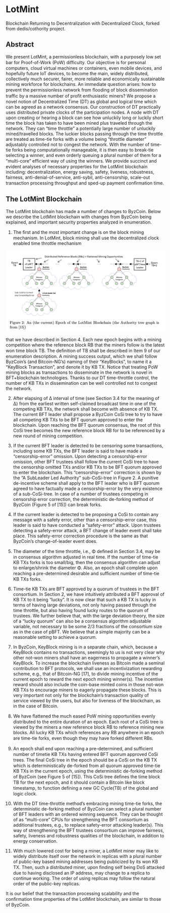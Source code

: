 # LotMint

Blockchain Returning to Decentralization with Decentralized Clock, forked from dedis/cothority project.

## Abstract

We present LotMint, a permissionless blockchain, with a purposely low set bar for Proof-of-Work (PoW) diﬃculty. Our objective is for personal computers, cloud virtual machines or containers, even mobile devices, and hopefully future IoT devices, to become the main, widely distributed, collectively much securer, fairer, more reliable and economically sustainable mining workforce for blockchains. An immediate question arises: how to prevent the permissionless network from ﬂooding of block dissemination traﬃc by a massive number of proﬁt enthusiastic miners? We propose a novel notion of Decentralized Time (DT) as global and logical time which can be agreed as a network consensus. Our construction of DT practically uses distributed private clocks of the participation nodes. A node with DT upon creating or hearing a block can see how unluckily long or luckily short time the block has taken to have been mined plus traveled through the network. They can “time throttle” a potentially large number of unluckily mined/travelled blocks. The luckier blocks passing through the time throttle are treated as time-tie forks with a volume being “throttle diameter” adjustably controlled not to congest the network. With the number of time-tie forks being computationally manageable, it is then easy to break-tie selecting a winner, and even orderly queuing a plural number of them for a “multi-core” eﬃcient way of using the winners. We provide succinct and evident analyses of necessary properties for the LotMint blockchain including: decentralization, energy saving, safety, liveness, robustness, fairness, anti-denial-of-service, anti-sybil, anti-censorship, scale-out transaction processing throughput and sped-up payment conﬁrmation time.

## The LotMint Blockchain

The LotMint blockchain has made a number of changes to ByzCoin. Below we describe the LotMint blockchain with changes from ByzCoin being explained, and important security properties analyzed in enumeration.

1. The ﬁrst and the most important change is on the block mining mechanism. In LotMint, block mining shall use the decentralized clock enabled time throttle mechanism

![LotMint Figure 2](https://raw.githubusercontent.com/DaoliName/lotmint/master/lotmint/figure2.png)

that we have described in Section 4. Each new epoch begins with a mining competition where the reference block RB that the miners follow is the latest won time block TB. The deﬁnition of TB shall be described in Item 9 of our enumeration description. A mining success output, which we shall follow ByzCoin’s (and Bitcoin-NG’s) naming of their “KeyBlocks”, to name it a “KeyBlock Transaction”, and denote it by KB TX. Notice that treating PoW mining blocks as transactions to disseminate in the network is novel in BFT+blockchain technologies. Thanks to our DT time-throttle control, the number of KB TXs in dissemination can be well controlled not to congest the network.

2. After elapsing of ∆ interval of time (see Section 3.4 for the meaning of ∆) from the earliest written self-claimed broadcast time in one of the competing KB TXs, the network shall become with absence of KB TX. The current BFT leader shall propose a ByzCoin CoSi tree to try to have all competing KB TXs to be BFT quorum approved to enter the blockchain. Upon reaching the BFT quorum consensus, the root of this CoSi tree becomes the new reference block RB for to be referenced by a new round of mining competition.

3. If the current BFT leader is detected to be censoring some transactions, including some KB TXs, the BFT leader is said to have made a “censorship-error” omission. Upon detecting a censorship-error omission, other BFT trustees shall follow the current CoSi tree to have the censorship omitted TXs and/or KB TXs to be BFT quorum approved to enter the blockchain. This “censorship-error” correction is shown by the “A SubLeader Led Authority” sub-CoSi-tree in Figure 2. A punitive de-incentive scheme shall apply to the BFT leader who is BFT quorum agreed to have factually made a censorship-error by the very existence of a sub-CoSi-tree. In case of a number of trustees competing in censorship error correction, the deterministic de-forking method of ByzCoin (Figure 5 of [15]) can break forks.

4. If the current leader is detected to be proposing a CoSi to contain any message with a safety error, other than a censorship-error case, this leader is said to have conducted a “safety-error” attack. Upon trustees detecting a safety-error attack, a BFT change of leader event shall take place. This safety-error correction procedure is the same as that ByzCoin’s change-of-leader event does.

5. The diameter of the time throttle, i.e., Φ deﬁned in Section 3.4, may be in consensus algorithm adjusted in real time. If the number of time-tie KB TXs forks is too small/big, then the consensus algorithm can adjust to enlarge/shrink the diameter Φ. Also, an epoch shall complete upon reaching a pre-determined desirable and suﬃcient number of time-tie KB TXs forks.

6. Time-tie KB TXs are BFT approved by a quorum of trustees in the BFT consortium. In Section 2, we have intuitively attributed a BFT approval of KB TX to it being “lucky”. It is now clear that such a KB TX is lucky in terms of having large deviations, not only having passed through the time throttle, but also having found lucky routes to the quorum of trustees. We further believe that, with the large deviation theory, the size of a “lucky quorum” can also be a consensus algorithm adjustable variable, not necessary to be some 2/3 fractions of the consortium size as in the case of pBFT. We believe that a simple majority can be a reasonable setting to achieve a quorum.

7. In ByzCoin, KeyBlock mining is in a separate chain, which, because a KeyBlock contains no transactions, seemingly to us is not very clear why other not-won miners shall have an eagerness to propagate a winner’s KeyBlock. To increase the blockchain liveness as Bitcoin made a seminal contribution to BFT protocols, we shall use an incentivization rewarding scheme, e.g., that of Bitcoin-NG [17], to divide mining incentive of the current epoch to reward the next epoch mining winner(s). The incentive reward should also include the coin-base minted coins in those not-won KB TXs to encourage miners to eagerly propagate these blocks. This is very important not only for the blockchain’s transaction quality of service viewed by the users, but also for liveness of the blockchain, as in the case of Bitcoin.

8. We have ﬂattened the much eased PoW mining opportunities evenly distributed to the entire duration of an epoch. Each root of a CoSi tree is viewed by the miners a new reference block RB to reference mining new blocks. All lucky KB TXs which references any RB anywhere in an epoch are time-tie forks, even though they may have forked diﬀerent RBs.

9. An epoch shall end upon reaching a pre-determined, and suﬃcient number of timetie KB TXs having entered BFT quorum approved CoSi trees. The ﬁnal CoSi tree in the epoch should be a CoSi on the KB TX which is deterministically de-forked from all quorum approved time-tie KB TXs in the current epoch, using the deterministic de-forking method of ByzCoin (see Figure 5 of [15]). This CoSi tree deﬁnes the time block TB for the next epoch, and it should contain a Bitcoin like block timestamp, to function deﬁning a new GC Cycle(TB) of the global and logic clock.

10. With the DT time-throttle method’s embracing mining time-tie forks, the deterministic de-forking method of ByzCoin can select a plural number of BFT leaders with an ordered winning sequence. They can be thought of as “multi-core” CPUs for strengthening the BFT consortium as additional trustees, e.g., to replace safety-error attacking leader(s). This way of strengthening the BFT trustees consortium can improve fairness, safety, liveness and robustness qualities of the blockchain, in addition to energy conservation.

11. With much lowered cost for being a miner, a LotMint miner may like to widely distribute itself over the network in replicas with a plural number of public-key based mining addresses being publicized by its won KB TX. Then, such a distributed miner, upon ﬁnding self being DoS attacked due to having disclosed an IP address, may change to a replica to continue working. The order of using replicas may follow the natural order of the public-key replicas.

It is our belief that the transaction processing scalability and the conﬁrmation time properties of the LotMint blockchain, are similar to those of ByzCoin.
